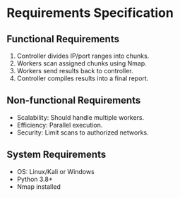 # Requirements Specification

## Functional Requirements
1. Controller divides IP/port ranges into chunks.
2. Workers scan assigned chunks using Nmap.
3. Workers send results back to controller.
4. Controller compiles results into a final report.

## Non-functional Requirements
- Scalability: Should handle multiple workers.
- Efficiency: Parallel execution.
- Security: Limit scans to authorized networks.

## System Requirements
- OS: Linux/Kali or Windows
- Python 3.8+
- Nmap installed

